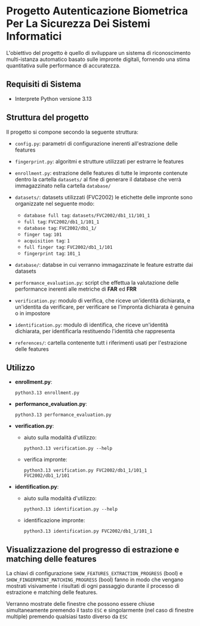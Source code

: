 # Progetto Autenticazione Biometrica Per La Sicurezza Dei Sistemi Informatici

L'obiettivo del progetto è quello di sviluppare un sistema di riconoscimento multi-istanza
automatico basato sulle impronte digitali, fornendo una stima quantitativa sulle performance di
accuratezza.

## Requisiti di Sistema

- Interprete Python versione 3.13

## Struttura del progetto

Il progetto si compone secondo la seguente struttura:

- `config.py`: parametri di configurazione inerenti all'estrazione delle features
- `fingerprint.py`: algoritmi e strutture utilizzati per estrarre le features
- `enrollment.py`: estrazione delle features di tutte le impronte contenute dentro
    la cartella `datasets/` al fine di generare il database che verrà immagazzinato nella
    cartella `database/`
- `datasets/`: datasets utilizzati (FVC2002)
    le etichette delle impronte sono organizzate nel seguente modo:

    - `database full tag`: `datasets/FVC2002/db1_11/101_1`
    - `full tag`: `FVC2002/db1_1/101_1`
    - `database tag`: `FVC2002/db1_1/`
    - `finger tag`: `101`
    - `acquisition tag`: `1`
    - `full finger tag`: `FVC2002/db1_1/101`
    - `fingerprint tag`: `101_1`

- `database/`: databse in cui verranno immagazzinate le feature estratte dai datasets
- `performance_evaluation.py`: script che effettua la valutazione delle performance inerenti
    alle metriche di **FAR** ed **FRR**
- `verification.py`: modulo di verifica, che riceve un'identità dichiarata, e un'identita da
    verificare, per verificare se l'impronta dichiarata è genuina o in impostore
- `identification.py`: modulo di identifica, che riceve un'identità dichiarata, per identificarla
    restituendo l'identità che rappresenta
- `references/`: cartella contenente tutt i riferimenti usati per l'estrazione delle features

## Utilizzo

- **enrollment.py**:

    ```shell
    python3.13 enrollment.py
    ```

- **performance_evaluation.py**:

    ```shell
    python3.13 performance_evaluation.py
    ```

- **verification.py**:
    - aiuto sulla modalità d'utilizzo:

        ```shell
        python3.13 verification.py --help
        ```

    - verifica impronte:

        ```shell
        python3.13 verification.py FVC2002/db1_1/101_1 FVC2002/db1_1/101
        ```

- **identification.py**:
    - aiuto sulla modalità d'utilizzo:

        ```shell
        python3.13 identification.py --help
        ```

    - identificazione impronte:

        ```shell
        python3.13 identification.py FVC2002/db1_1/101_1
        ```

## Visualizzazione del progresso di estrazione e matching delle features

La chiavi di configurazione `SHOW_FEATURES_EXTRACTION_PROGRESS` (bool) e
`SHOW_FINGERPRINT_MATCHING_PROGRESS` (bool) fanno in modo che vengano mostrati visivamente i
risultati di ogni passaggio durante il processo di estrazione e matching delle features.

Verranno mostrate delle finestre che possono essere chiuse simultaneamente premendo il tasto
`ESC` e singolarmente (nel caso di finestre multiple) premendo qualsiasi tasto diverso da `ESC`
